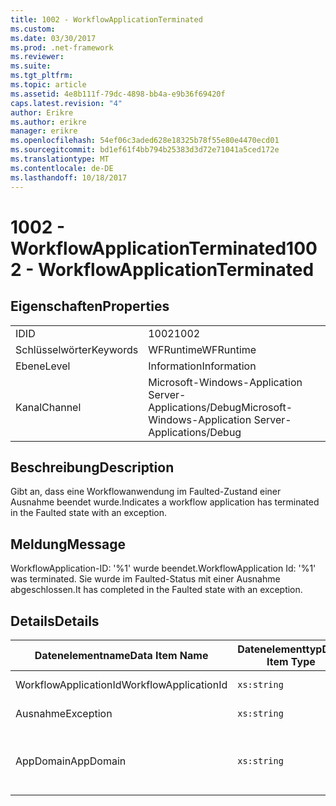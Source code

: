 ```yaml
---
title: 1002 - WorkflowApplicationTerminated
ms.custom: 
ms.date: 03/30/2017
ms.prod: .net-framework
ms.reviewer: 
ms.suite: 
ms.tgt_pltfrm: 
ms.topic: article
ms.assetid: 4e8b111f-79dc-4898-bb4a-e9b36f69420f
caps.latest.revision: "4"
author: Erikre
ms.author: erikre
manager: erikre
ms.openlocfilehash: 54ef06c3aded628e18325b78f55e80e4470ecd01
ms.sourcegitcommit: bd1ef61f4bb794b25383d3d72e71041a5ced172e
ms.translationtype: MT
ms.contentlocale: de-DE
ms.lasthandoff: 10/18/2017
---
```

# <a name="1002---workflowapplicationterminated"></a><span data-ttu-id="95343-102">1002 - WorkflowApplicationTerminated</span><span class="sxs-lookup"><span data-stu-id="95343-102">1002 - WorkflowApplicationTerminated</span></span>
## <a name="properties"></a><span data-ttu-id="95343-103">Eigenschaften</span><span class="sxs-lookup"><span data-stu-id="95343-103">Properties</span></span>  
  
|||  
|-|-|  
|<span data-ttu-id="95343-104">ID</span><span class="sxs-lookup"><span data-stu-id="95343-104">ID</span></span>|<span data-ttu-id="95343-105">1002</span><span class="sxs-lookup"><span data-stu-id="95343-105">1002</span></span>|  
|<span data-ttu-id="95343-106">Schlüsselwörter</span><span class="sxs-lookup"><span data-stu-id="95343-106">Keywords</span></span>|<span data-ttu-id="95343-107">WFRuntime</span><span class="sxs-lookup"><span data-stu-id="95343-107">WFRuntime</span></span>|  
|<span data-ttu-id="95343-108">Ebene</span><span class="sxs-lookup"><span data-stu-id="95343-108">Level</span></span>|<span data-ttu-id="95343-109">Information</span><span class="sxs-lookup"><span data-stu-id="95343-109">Information</span></span>|  
|<span data-ttu-id="95343-110">Kanal</span><span class="sxs-lookup"><span data-stu-id="95343-110">Channel</span></span>|<span data-ttu-id="95343-111">Microsoft-Windows-Application Server-Applications/Debug</span><span class="sxs-lookup"><span data-stu-id="95343-111">Microsoft-Windows-Application Server-Applications/Debug</span></span>|  
  
## <a name="description"></a><span data-ttu-id="95343-112">Beschreibung</span><span class="sxs-lookup"><span data-stu-id="95343-112">Description</span></span>  
 <span data-ttu-id="95343-113">Gibt an, dass eine Workflowanwendung im Faulted-Zustand einer Ausnahme beendet wurde.</span><span class="sxs-lookup"><span data-stu-id="95343-113">Indicates a workflow application has terminated in the Faulted state with an exception.</span></span>  
  
## <a name="message"></a><span data-ttu-id="95343-114">Meldung</span><span class="sxs-lookup"><span data-stu-id="95343-114">Message</span></span>  
 <span data-ttu-id="95343-115">WorkflowApplication-ID: '%1' wurde beendet.</span><span class="sxs-lookup"><span data-stu-id="95343-115">WorkflowApplication Id: '%1' was terminated.</span></span> <span data-ttu-id="95343-116">Sie wurde im Faulted-Status mit einer Ausnahme abgeschlossen.</span><span class="sxs-lookup"><span data-stu-id="95343-116">It has completed in the Faulted state with an exception.</span></span>  
  
## <a name="details"></a><span data-ttu-id="95343-117">Details</span><span class="sxs-lookup"><span data-stu-id="95343-117">Details</span></span>  
  
|<span data-ttu-id="95343-118">Datenelementname</span><span class="sxs-lookup"><span data-stu-id="95343-118">Data Item Name</span></span>|<span data-ttu-id="95343-119">Datenelementtyp</span><span class="sxs-lookup"><span data-stu-id="95343-119">Data Item Type</span></span>|<span data-ttu-id="95343-120">Beschreibung</span><span class="sxs-lookup"><span data-stu-id="95343-120">Description</span></span>|  
|--------------------|--------------------|-----------------|  
|<span data-ttu-id="95343-121">WorkflowApplicationId</span><span class="sxs-lookup"><span data-stu-id="95343-121">WorkflowApplicationId</span></span>|`xs:string`|<span data-ttu-id="95343-122">Die Workflowanwendungs-ID</span><span class="sxs-lookup"><span data-stu-id="95343-122">The workflow application id</span></span>|  
|<span data-ttu-id="95343-123">Ausnahme</span><span class="sxs-lookup"><span data-stu-id="95343-123">Exception</span></span>|`xs:string`|<span data-ttu-id="95343-124">Die Ausnahmedetails der Ausnahme.</span><span class="sxs-lookup"><span data-stu-id="95343-124">The exception details for the exception</span></span>|  
|<span data-ttu-id="95343-125">AppDomain</span><span class="sxs-lookup"><span data-stu-id="95343-125">AppDomain</span></span>|`xs:string`|<span data-ttu-id="95343-126">Die von AppDomain.CurrentDomain.FriendlyName zurückgegebene Zeichenfolge.</span><span class="sxs-lookup"><span data-stu-id="95343-126">The string returned by AppDomain.CurrentDomain.FriendlyName.</span></span>|
